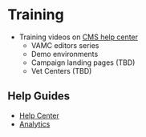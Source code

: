 # Training
- Training videos on [CMS help center](https://prod.cms.va.gov/help/access-training#available-trainings)
  - VAMC editors series
  - Demo environments
  - Campaign landing pages (TBD)
  - Vet Centers (TBD)

## Help Guides
- [Help Center](https://prod.cms.va.gov/help)
- [Analytics](https://analytics.google.com/analytics/web/#/report/content-pages/a50123418w196569434p211458524/_u.date00=20210101&_u.date01=20210304&explorer-table.advFilter=%5B%5B0,%22analytics.pagePath%22,%22PT%22,%22~2Fhelp%22,0%5D%5D&explorer-table.plotKeys=%5B%5D&explorer-table.rowStart=0&explorer-table.rowCount=100&_.useg=userSneDQdYQQveM3PoxXVIzZw)
